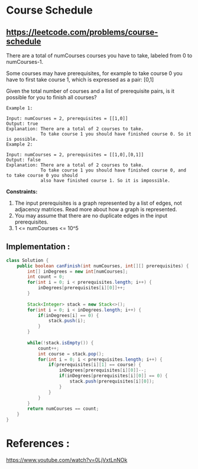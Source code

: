 # Course Schedule
## https://leetcode.com/problems/course-schedule

There are a total of numCourses courses you have to take, labeled from 0 to numCourses-1.

Some courses may have prerequisites, for example to take course 0 you have to first take course 1, which is expressed as a pair: [0,1]

Given the total number of courses and a list of prerequisite pairs, is it possible for you to finish all courses?

```
Example 1:

Input: numCourses = 2, prerequisites = [[1,0]]
Output: true
Explanation: There are a total of 2 courses to take. 
             To take course 1 you should have finished course 0. So it is possible.
Example 2:

Input: numCourses = 2, prerequisites = [[1,0],[0,1]]
Output: false
Explanation: There are a total of 2 courses to take. 
             To take course 1 you should have finished course 0, and to take course 0 you should
             also have finished course 1. So it is impossible.
``` 

**Constraints:**

1. The input prerequisites is a graph represented by a list of edges, not adjacency matrices. Read more about how a graph is represented.
2. You may assume that there are no duplicate edges in the input prerequisites.
3. 1 <= numCourses <= 10^5

## Implementation :

```java
class Solution {
    public boolean canFinish(int numCourses, int[][] prerequisites) {
        int[] inDegrees = new int[numCourses];
        int count = 0;
        for(int i = 0; i < prerequisites.length; i++) {
            inDegrees[prerequisites[i][0]]++;
        }
        
        Stack<Integer> stack = new Stack<>();
        for(int i = 0; i < inDegrees.length; i++) {
            if(inDegrees[i] == 0) {
                stack.push(i);
            }
        }
        
        while(!stack.isEmpty()) {
            count++;
            int course = stack.pop();
            for(int i = 0; i < prerequisites.length; i++) {
                if(prerequisites[i][1] == course) {
                    inDegrees[prerequisites[i][0]]--;
                    if(inDegrees[prerequisites[i][0]] == 0) {
                        stack.push(prerequisites[i][0]);
                    }
                }
            }
        }
        return numCourses == count;
    }
}
```

# References :
https://www.youtube.com/watch?v=0LjVxtLnNOk
